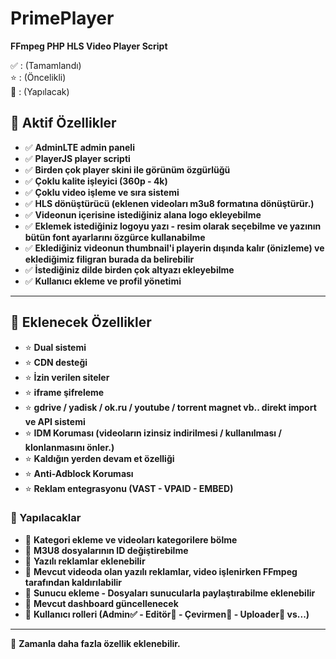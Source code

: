 # PrimePlayer  
**FFmpeg PHP HLS Video Player Script**  

✅ : (Tamamlandı)  
⭐ : (Öncelikli)  
📝 : (Yapılacak)  

## 🔹 Aktif Özellikler  
- ✅ **AdminLTE admin paneli**  
- ✅ **PlayerJS player scripti**  
- ✅ **Birden çok player skini ile görünüm özgürlüğü**  
- ✅ **Çoklu kalite işleyici (360p - 4k)**  
- ✅ **Çoklu video işleme ve sıra sistemi**  
- ✅ **HLS dönüştürücü (eklenen videoları m3u8 formatına dönüştürür.)**  
- ✅ **Videonun içerisine istediğiniz alana logo ekleyebilme**  
- ✅ **Eklemek istediğiniz logoyu yazı - resim olarak seçebilme ve yazının bütün font ayarlarını özgürce kullanabilme**  
- ✅ **Eklediğiniz videonun thumbnail'i playerin dışında kalır (önizleme) ve eklediğimiz filigran burada da belirebilir**  
- ✅ **İstediğiniz dilde birden çok altyazı ekleyebilme**  
- ✅ **Kullanıcı ekleme ve profil yönetimi**  

---

## 🔹 Eklenecek Özellikler  
- ⭐ **Dual sistemi**  
- ⭐ **CDN desteği**  
- ⭐ **İzin verilen siteler**  
- ⭐ **iframe şifreleme**  
- ⭐ **gdrive / yadisk / ok.ru / youtube / torrent magnet vb.. direkt import ve API sistemi**  
- ⭐ **IDM Koruması (videoların izinsiz indirilmesi / kullanılması / klonlanmasını önler.)**  
- ⭐ **Kaldığın yerden devam et özelliği**  
- ⭐ **Anti-Adblock Koruması**  
- ⭐ **Reklam entegrasyonu (VAST - VPAID - EMBED)**  

### 📝 Yapılacaklar  
- 📝 **Kategori ekleme ve videoları kategorilere bölme**  
- 📝 **M3U8 dosyalarının ID değiştirebilme**  
- 📝 **Yazılı reklamlar eklenebilir**  
- 📝 **Mevcut videoda olan yazılı reklamlar, video işlenirken FFmpeg tarafından kaldırılabilir**  
- 📝 **Sunucu ekleme - Dosyaları sunucularla paylaştırabilme eklenebilir**  
- 📝 **Mevcut dashboard güncellenecek**  
- 📝 **Kullanıcı rolleri (Admin✅ - Editör📝 - Çevirmen📝 - Uploader📝 vs...)**  

---

📌 **Zamanla daha fazla özellik eklenebilir.**  
